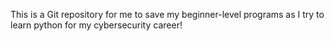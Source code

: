 This is a Git repository for me to save my beginner-level programs as I try to learn python for my cybersecurity career!
